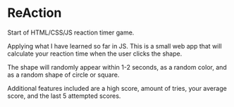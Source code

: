 # ReAction
Start of HTML/CSS/JS reaction timer game.

Applying what I have learned so far in JS.  This is a small web app that will calculate your reaction time when the user clicks the shape.

The shape will randomly appear within 1-2 seconds, as a random color, and as a random shape of circle or square.

Additional features included are a high score, amount of tries, your average score, and the last 5 attempted scores.
